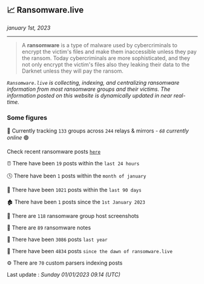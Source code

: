 ## 📈 Ransomware.live
_january 1st, 2023_

---

> A **ransomware** is a type of malware used by cybercriminals to encrypt the victim's files and make them inaccessible unless they pay the ransom. Today cybercriminals are more sophisticated, and they not only encrypt the victim's files also they leaking their data to the Darknet unless they will pay the ransom.


_`Ransomware.live` is collecting, indexing, and centralizing ransomware information from most ransomware groups and their victims. The information posted on this website is dynamically updated in near real-time._

### Some figures 

🔎 Currently tracking `133` groups across `244` relays & mirrors - _`68` currently online_ 🟢

Check recent ransomware posts [`here`](recentposts.md)


⏰ There have been `19` posts within the `last 24 hours`

🕓 There have been `1` posts within the `month of january`

📅 There have been `1021` posts within the `last 90 days`

🏚 There have been `1` posts since the `1st January 2023`

📸 There are `118` ransomware group host screenshots

📝 There are `89` ransomware notes

🚀 There have been `3086` posts `last year`

🐣 There have been `4834` posts `since the dawn of ransomware.live`

⚙️ There are `70` custom parsers indexing posts



Last update : _Sunday 01/01/2023 09.14 (UTC)_

